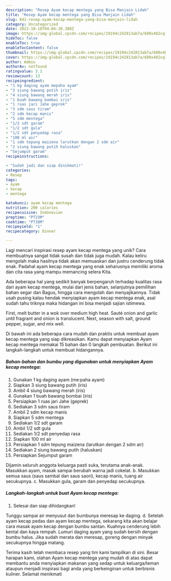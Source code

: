 ```yaml
---
description: "Resep Ayam kecap mentega yang Bisa Manjain Lidah"
title: "Resep Ayam kecap mentega yang Bisa Manjain Lidah"
slug: 842-resep-ayam-kecap-mentega-yang-bisa-manjain-lidah
category: Uncategorized
date: 2022-10-16T04:04:10.388Z
image: https://img-global.cpcdn.com/recipes/19194c242813ab7a/680x482cq70/ayam-kecap-mentega-foto-resep-utama.jpg
hideToc: false
enableToc: true
enableTocContent: false
thumbnail: https://img-global.cpcdn.com/recipes/19194c242813ab7a/680x482cq70/ayam-kecap-mentega-foto-resep-utama.jpg
cover: https://img-global.cpcdn.com/recipes/19194c242813ab7a/680x482cq70/ayam-kecap-mentega-foto-resep-utama.jpg
author: Admin
authorAv: notfound
ratingvalue: 3.1
reviewcount: 13
recipeingredient:
- "1 kg daging ayam mepaha ayam"
- "3 siung bawang putih iris"
- "4 siung bawang merah iris"
- "1 buah bawang bombai iris"
- "1 ruas jari Jahe geprek"
- "3 sdm saus tiram"
- "2 sdm kecap manis"
- "5 sdm mentega"
- "1/2 sdt garam"
- "1/2 sdt gula"
- "1/2 sdt penyedap rasa"
- "100 ml air"
- "1 sdm tepung maizena larutkan dengan 2 sdm air"
- "2 siung bawang putih haluskan"
- "Sejumput garam"
recipeinstructions:

- "Sudah jadi dan siap dinikmati!"
categories:
- Resep
tags:
- ayam
- kecap
- mentega

katakunci: ayam kecap mentega 
nutrition: 200 calories
recipecuisine: Indonesian
preptime: "PT23M"
cooktime: "PT38M"
recipeyield: "1"
recipecategory: Dinner

---
```





Lagi mencari inspirasi resep ayam kecap mentega yang unik? Cara membuatnya sangat tidak susah dan tidak juga mudah. Kalau keliru mengolah maka hasilnya tidak akan memuaskan dan justru cenderung tidak enak. Padahal ayam kecap mentega yang enak seharusnya memiliki aroma dan cita rasa yang mampu memancing selera Kita.





Ada beberapa hal yang sedikit banyak berpengaruh terhadap kualitas rasa dari ayam kecap mentega, mulai dari jenis bahan, selanjutnya pemilihan bahan segar dan Bagus, hingga cara mengolah dan menyajikannya. Tidak usah pusing kalau hendak menyiapkan ayam kecap mentega enak,      asal sudah tahu triknya maka hidangan ini bisa menjadi sajian istimewa.














First, melt butter in a wok over medium high heat. Sauté onion and garlic until fragrant and onion is translucent. Next, season with salt, ground pepper, sugar, and mix well.






Di bawah ini ada beberapa cara mudah dan praktis untuk membuat ayam kecap mentega yang siap dikreasikan. Kamu dapat menyiapkan Ayam kecap mentega memakai 15 bahan dan 0 langkah pembuatan. Berikut ini langkah-langkah untuk membuat hidangannya.

<!--inarticleads1-->

##### Bahan-bahan dan bumbu yang digunakan untuk menyiapkan Ayam kecap mentega:

1. Gunakan 1 kg daging ayam (me:paha ayam)
1. Siapkan 3 siung bawang putih (iris)
1. Ambil 4 siung bawang merah (iris)
1. Gunakan 1 buah bawang bombai (iris)
1. Persiapkan 1 ruas jari Jahe (geprek)
1. Sediakan 3 sdm saus tiram
1. Ambil 2 sdm kecap manis
1. Siapkan 5 sdm mentega
1. Sediakan 1/2 sdt garam
1. Ambil 1/2 sdt gula
1. Sediakan 1/2 sdt penyedap rasa
1. Siapkan 100 ml air
1. Persiapkan 1 sdm tepung maizena (larutkan dengan 2 sdm air)
1. Sediakan 2 siung bawang putih (haluskan)
1. Persiapkan Sejumput garam


Dijamin seluruh anggota keluarga pasti suka, terutama anak-anak. Masukkan ayam, masak sampai berubah warna jadi cokelat. b. Masukkan semua saus (saus sambal dan saus saori), kecap manis, tuang air secukupnya. c. Masukkan gula, garam dan penyedap secukupnya. 

<!--inarticleads2-->

##### Langkah-langkah untuk buat Ayam kecap mentega:


1. Selesai dan siap dihidangkan!

Tunggu sampai air menyusut dan bumbunya meresap ke daging. d. Setelah ayam kecap pedas dan ayam kecap mentega, sekarang kita akan belajar cara masak ayam kecap dengan bumbu santan. Kuahnya cenderung lebih kental dan kaya rempah. Lumuri daging ayam yang sudah bersih dengan bumbu halus. Jika sudah merata dan meresap, goreng dengan minyak secukupnya hingga matang. 

Terima kasih telah membaca resep yang tim kami tampilkan di sini. Besar harapan kami, olahan Ayam kecap mentega yang mudah di atas dapat membantu anda menyiapkan makanan yang sedap untuk keluarga/teman ataupun menjadi inspirasi bagi anda yang berkeinginan untuk berbisnis kuliner. Selamat menikmati
